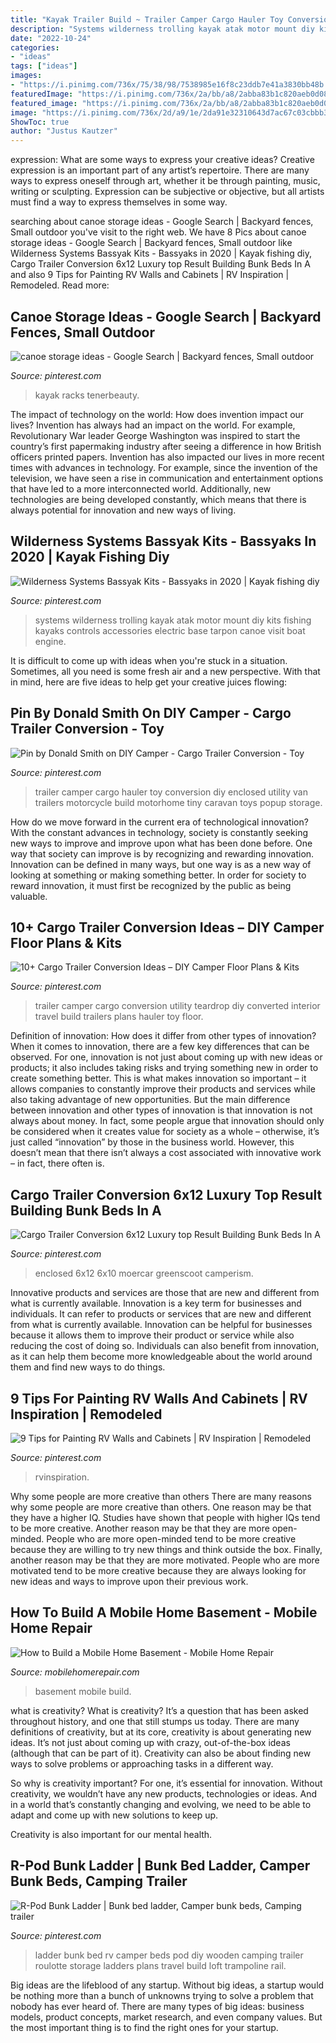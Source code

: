 ```yaml
---
title: "Kayak Trailer Build ~ Trailer Camper Cargo Hauler Toy Conversion Diy Enclosed Utility Van Trailers Motorcycle Build Motorhome Tiny Caravan Toys Popup Storage"
description: "Systems wilderness trolling kayak atak motor mount diy kits fishing kayaks controls accessories electric base tarpon canoe visit boat engine"
date: "2022-10-24"
categories:
- "ideas"
tags: ["ideas"]
images:
- "https://i.pinimg.com/736x/75/38/98/7538985e16f8c23ddb7e41a3830bb48b.jpg"
featuredImage: "https://i.pinimg.com/736x/2a/bb/a8/2abba83b1c820aeb0d08a867b0884f07.jpg"
featured_image: "https://i.pinimg.com/736x/2a/bb/a8/2abba83b1c820aeb0d08a867b0884f07.jpg"
image: "https://i.pinimg.com/736x/2d/a9/1e/2da91e32310643d7ac67c03cbbb3b6d2--bunk-bed-ladder-camper-bunk-ladder.jpg"
ShowToc: true
author: "Justus Kautzer"
---
```



expression: What are some ways to express your creative ideas?
Creative expression is an important part of any artist’s repertoire. There are many ways to express oneself through art, whether it be through painting, music, writing or sculpting. Expression can be subjective or objective, but all artists must find a way to express themselves in some way.

	

		
searching about canoe storage ideas - Google Search | Backyard fences, Small outdoor you've visit to the right web. We have 8 Pics about canoe storage ideas - Google Search | Backyard fences, Small outdoor like Wilderness Systems Bassyak Kits - Bassyaks in 2020 | Kayak fishing diy, Cargo Trailer Conversion 6x12 Luxury top Result Building Bunk Beds In A and also 9 Tips for Painting RV Walls and Cabinets | RV Inspiration | Remodeled. Read more:
		
    
## Canoe Storage Ideas - Google Search | Backyard Fences, Small Outdoor

<img loading=lazy src="https://i.pinimg.com/736x/75/38/98/7538985e16f8c23ddb7e41a3830bb48b.jpg" onerror="this.onerror=null;this.src='https://tse3.mm.bing.net/th?id=OIP.GWjkJqJChrwRydxy78vfhwHaJ4&amp;pid=15.1';" alt="canoe storage ideas - Google Search | Backyard fences, Small outdoor">

_Source: pinterest.com_

>kayak racks tenerbeauty. 

	

The impact of technology on the world: How does invention impact our lives?
Invention has always had an impact on the world. For example, Revolutionary War leader George Washington was inspired to start the country’s first papermaking industry after seeing a difference in how British officers printed papers. Invention has also impacted our lives in more recent times with advances in technology. For example, since the invention of the television, we have seen a rise in communication and entertainment options that have led to a more interconnected world. Additionally, new technologies are being developed constantly, which means that there is always potential for innovation and new ways of living.

    
## Wilderness Systems Bassyak Kits - Bassyaks In 2020 | Kayak Fishing Diy

<img loading=lazy src="https://i.pinimg.com/736x/aa/82/6f/aa826f8ea4122f246323fbf75da16214.jpg" onerror="this.onerror=null;this.src='https://tse2.mm.bing.net/th?id=OIP.ZUgpHjR-GiRyByV9_klvAAHaFj&amp;pid=15.1';" alt="Wilderness Systems Bassyak Kits - Bassyaks in 2020 | Kayak fishing diy">

_Source: pinterest.com_

>systems wilderness trolling kayak atak motor mount diy kits fishing kayaks controls accessories electric base tarpon canoe visit boat engine. 

	

It is difficult to come up with ideas when you're stuck in a situation. Sometimes, all you need is some fresh air and a new perspective. With that in mind, here are five ideas to help get your creative juices flowing: 

    
## Pin By Donald Smith On DIY Camper - Cargo Trailer Conversion - Toy

<img loading=lazy src="https://i.pinimg.com/736x/2a/bb/a8/2abba83b1c820aeb0d08a867b0884f07.jpg" onerror="this.onerror=null;this.src='https://tse2.mm.bing.net/th?id=OIP.Xrw8zEFxwDUBYq60Y3_J7AHaJ3&amp;pid=15.1';" alt="Pin by Donald Smith on DIY Camper - Cargo Trailer Conversion - Toy">

_Source: pinterest.com_

>trailer camper cargo hauler toy conversion diy enclosed utility van trailers motorcycle build motorhome tiny caravan toys popup storage. 

	

How do we move forward in the current era of technological innovation? With the constant advances in technology, society is constantly seeking new ways to improve and improve upon what has been done before. One way that society can improve is by recognizing and rewarding innovation. Innovation can be defined in many ways, but one way is as a new way of looking at something or making something better. In order for society to reward innovation, it must first be recognized by the public as being valuable.

    
## 10+ Cargo Trailer Conversion Ideas – DIY Camper Floor Plans &amp; Kits

<img loading=lazy src="https://i.pinimg.com/736x/48/bb/4d/48bb4deafeb76ba3af911ac91bfc324e.jpg" onerror="this.onerror=null;this.src='https://tse2.mm.bing.net/th?id=OIP.7zsE4sdWxqSHwtKfhAnKzAHaLG&amp;pid=15.1';" alt="10+ Cargo Trailer Conversion Ideas – DIY Camper Floor Plans &amp; Kits">

_Source: pinterest.com_

>trailer camper cargo conversion utility teardrop diy converted interior travel build trailers plans hauler toy floor. 

	

Definition of innovation: How does it differ from other types of innovation?
When it comes to innovation, there are a few key differences that can be observed. For one, innovation is not just about coming up with new ideas or products; it also includes taking risks and trying something new in order to create something better. This is what makes innovation so important – it allows companies to constantly improve their products and services while also taking advantage of new opportunities.
But the main difference between innovation and other types of innovation is that innovation is not always about money. In fact, some people argue that innovation should only be considered when it creates value for society as a whole – otherwise, it’s just called “innovation” by those in the business world. However, this doesn’t mean that there isn’t always a cost associated with innovative work – in fact, there often is.

    
## Cargo Trailer Conversion 6x12 Luxury Top Result Building Bunk Beds In A

<img loading=lazy src="https://i.pinimg.com/736x/56/ce/2e/56ce2e6265b0f721017fb1603f7ca181.jpg" onerror="this.onerror=null;this.src='https://tse4.mm.bing.net/th?id=OIP.FCL6lIPdAm6OEit7fFMsZQHaJ4&amp;pid=15.1';" alt="Cargo Trailer Conversion 6x12 Luxury top Result Building Bunk Beds In A">

_Source: pinterest.com_

>enclosed 6x12 6x10 moercar greenscoot camperism. 

	

Innovative products and services are those that are new and different from what is currently available.
Innovation is a key term for businesses and individuals. It can refer to products or services that are new and different from what is currently available. Innovation can be helpful for businesses because it allows them to improve their product or service while also reducing the cost of doing so. Individuals can also benefit from innovation, as it can help them become more knowledgeable about the world around them and find new ways to do things.

    
## 9 Tips For Painting RV Walls And Cabinets | RV Inspiration | Remodeled

<img loading=lazy src="https://i.pinimg.com/736x/35/ef/54/35ef54ab1000224159ecb5864217b7ef.jpg" onerror="this.onerror=null;this.src='https://tse4.mm.bing.net/th?id=OIP.XlmtSjgH70oOVwE8kLLJPAHaJR&amp;pid=15.1';" alt="9 Tips for Painting RV Walls and Cabinets | RV Inspiration | Remodeled">

_Source: pinterest.com_

>rvinspiration. 

	

Why some people are more creative than others
There are many reasons why some people are more creative than others. One reason may be that they have a higher IQ. Studies have shown that people with higher IQs tend to be more creative. Another reason may be that they are more open-minded. People who are more open-minded tend to be more creative because they are willing to try new things and think outside the box. Finally, another reason may be that they are more motivated. People who are more motivated tend to be more creative because they are always looking for new ideas and ways to improve upon their previous work.

    
## How To Build A Mobile Home Basement - Mobile Home Repair

<img loading=lazy src="http://www.mobilehomerepair.com/wp-content/uploads/2017/03/mobile-home-basement-install-how-to.jpg" onerror="this.onerror=null;this.src='https://tse4.mm.bing.net/th?id=OIP.Ods-79RDx3SVYazliZBdQQHaFj&amp;pid=15.1';" alt="How to Build a Mobile Home Basement - Mobile Home Repair">

_Source: mobilehomerepair.com_

>basement mobile build. 

	

what is creativity?
What is creativity? It’s a question that has been asked throughout history, and one that still stumps us today. There are many definitions of creativity, but at its core, creativity is about generating new ideas.
It’s not just about coming up with crazy, out-of-the-box ideas (although that can be part of it). Creativity can also be about finding new ways to solve problems or approaching tasks in a different way.

So why is creativity important? For one, it’s essential for innovation. Without creativity, we wouldn’t have any new products, technologies or ideas. And in a world that’s constantly changing and evolving, we need to be able to adapt and come up with new solutions to keep up.

Creativity is also important for our mental health.

    
## R-Pod Bunk Ladder | Bunk Bed Ladder, Camper Bunk Beds, Camping Trailer

<img loading=lazy src="https://i.pinimg.com/736x/2d/a9/1e/2da91e32310643d7ac67c03cbbb3b6d2--bunk-bed-ladder-camper-bunk-ladder.jpg" onerror="this.onerror=null;this.src='https://tse2.mm.bing.net/th?id=OIP.QVYQgH06a9KFPtVEHtXvKwHaJ4&amp;pid=15.1';" alt="R-Pod Bunk Ladder | Bunk bed ladder, Camper bunk beds, Camping trailer">

_Source: pinterest.com_

>ladder bunk bed rv camper beds pod diy wooden camping trailer roulotte storage ladders plans travel build loft trampoline rail. 

	

Big ideas are the lifeblood of any startup. Without big ideas, a startup would be nothing more than a bunch of unknowns trying to solve a problem that nobody has ever heard of. There are many types of big ideas: business models, product concepts, market research, and even company values. But the most important thing is to find the right ones for your startup.

